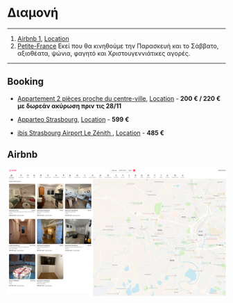 # Διαμονή


---
1. [Airbnb 1](https://fr.airbnb.ch/rooms/1009385818492714763?source_impression_id=p3_1732522799_P33xdYJl9W_O3Lzs), [Location](https://www.google.com/maps/place/6+Rue+des+Corroyeurs,+67200+Strasbourg,+%CE%93%CE%B1%CE%BB%CE%BB%CE%AF%CE%B1/@48.5726132,7.7247836,17z/data=!3m1!4b1!4m6!3m5!1s0x4796c9c8e090fcc1:0x6115035f848d8d59!8m2!3d48.5726132!4d7.7273639!16s%2Fg%2F11csj814yq?entry=ttu&g_ep=EgoyMDI0MTExOS4yIKXMDSoASAFQAw%3D%3D)
2. [Petite-France](https://www.google.com/maps/place/Petite-France,+67000+%CE%A3%CF%84%CF%81%CE%B1%CF%83%CE%B2%CE%BF%CF%8D%CF%81%CE%B3%CE%BF,+%CE%93%CE%B1%CE%BB%CE%BB%CE%AF%CE%B1/@48.5806914,7.7387215,17z/data=!3m1!4b1!4m6!3m5!1s0x4796c84d2c91809d:0x4c4ea65d7eec2f69!8m2!3d48.5811142!4d7.7415109!16zL20vMDMzNzBw?entry=ttu&g_ep=EgoyMDI0MTExOS4yIKXMDSoASAFQAw%3D%3D) Εκεί που θα κινηθούμε την Παρασκευή και το Σάββατο, αξιοθέατα, ψώνια, φαγητό και Χριστουγεννιάτικες αγορές.
---

## Booking

- [Appartement 2 pièces proche du centre-ville](https://www.booking.com/hotel/fr/appartement-2-pieces-proche-du-centre-ville.el.html?label=metatrivago-hotel-9820485_xqdz-a1dad8_los-3_nrm-1_gstadt-1_gstkid-0_curr-eur_lang-el_mcid-10_dev-dsk_losb-3_bw-5_bwb-5_pg-0_dd-0_gsb-1_sl-0_w-0_tstar-0_trat-0_tprc-0_tamnt-0_cod-1732482031_trvref-e70c021f-514f-3c7c-a969-9510e2d124d1_tamnt-0&sid=f8391e24f3cb5695f6deacf27aa4e945&aid=340297&ucfs=1&arphpl=1&checkin=2024-11-29&checkout=2024-12-02&dest_id=-1471697&dest_type=city&group_adults=1&req_adults=1&no_rooms=1&group_children=0&req_children=0&hpos=1&hapos=1&sr_order=price&srpvid=f8b09440938f0245&srepoch=1732482326&all_sr_blocks=1049656301_377219051_1_0_0&highlighted_blocks=1049656301_377219051_1_0_0&matching_block_id=1049656301_377219051_1_0_0&sr_pri_blocks=1049656301_377219051_1_0_0__19950&from=searchresults), [Location](https://www.google.com/maps/dir/6+Rue+des+Corroyeurs,+%CE%A3%CF%84%CF%81%CE%B1%CF%83%CE%B2%CE%BF%CF%8D%CF%81%CE%B3%CE%BF,+%CE%93%CE%B1%CE%BB%CE%BB%CE%AF%CE%B1/22+Rue+du+Ballon,+%CE%A3%CF%84%CF%81%CE%B1%CF%83%CE%B2%CE%BF%CF%8D%CF%81%CE%B3%CE%BF,+%CE%93%CE%B1%CE%BB%CE%BB%CE%AF%CE%B1/@48.5726446,7.7544638,16z/data=!4m14!4m13!1m5!1m1!1s0x4796c9c8e090fcc1:0x6115035f848d8d59!2m2!1d7.7273639!2d48.5726132!1m5!1m1!1s0x4796c9043b775c15:0x7c544d752cc81a15!2m2!1d7.7636854!2d48.5714847!3e0?entry=ttu&g_ep=EgoyMDI0MTExOS4yIKXMDSoASAFQAw%3D%3D) - **200 € / 220 € με δωρεάν ακύρωση πριν τις 28/11**

- [Apparteo Strasbourg](https://www.booking.com/hotel/fr/apparteo-strasbourg.el.html?label=metatrivago-hotel-9820485_xqdz-a1dad8_los-3_nrm-1_gstadt-1_gstkid-0_curr-eur_lang-el_mcid-10_dev-dsk_losb-3_bw-5_bwb-5_pg-0_dd-0_gsb-1_sl-0_w-0_tstar-0_trat-0_tprc-0_tamnt-0_cod-1732482031_trvref-e70c021f-514f-3c7c-a969-9510e2d124d1_tamnt-0&sid=f8391e24f3cb5695f6deacf27aa4e945&utm_source=metatrivago&utm_medium=meta&utm_term=hotel-9820485&utm_content=los-3_nrm-1_gstadt-1_gstkid-0_curr-eur_lang-el_mcid-10_dev-dsk_losb-3_bw-5_bwb-5_pg-0_dd-0_gsb-1_sl-0_w-0_tstar-0_trat-0_tprc-0_tamnt-0_cod-1732482031_trvref-e70c021f-514f-3c7c-a969-9510e2d124d1_tamnt-0&utm_campaign=gr&aid=340297&ucfs=1&arphpl=1&checkin=2024-11-29&checkout=2024-12-02&dest_id=-1471697&dest_type=city&group_adults=1&req_adults=1&no_rooms=1&group_children=0&req_children=0&hpos=1&hapos=1&sr_order=popularity&srpvid=14f893b86d080317&srepoch=1732482048&all_sr_blocks=982048501_370465545_0_0_0&highlighted_blocks=982048501_370465545_0_0_0&matching_block_id=982048501_370465545_0_0_0&sr_pri_blocks=982048501_370465545_0_0_0__59850&from_sustainable_property_sr=1&from=searchresults), [Location](https://www.google.com/maps/dir/6+Rue+des+Corroyeurs,+%CE%A3%CF%84%CF%81%CE%B1%CF%83%CE%B2%CE%BF%CF%8D%CF%81%CE%B3%CE%BF,+%CE%93%CE%B1%CE%BB%CE%BB%CE%AF%CE%B1/Appart+h%C3%B4tel+-+Apparteo+Strasbourg,+26+Rue+de+l'Elbe,+67100+Strasbourg,+%CE%93%CE%B1%CE%BB%CE%BB%CE%AF%CE%B1/@48.5721206,7.7271242,14z/data=!3m1!4b1!4m14!4m13!1m5!1m1!1s0x4796c9c8e090fcc1:0x6115035f848d8d59!2m2!1d7.7273639!2d48.5726132!1m5!1m1!1s0x4796c90d3745629f:0x9d41e6af45e1eaa0!2m2!1d7.7692447!2d48.5725329!3e0?entry=ttu&g_ep=EgoyMDI0MTExOS4yIKXMDSoASAFQAw%3D%3D) - **599 €**

- [ibis Strasbourg Airport Le Zénith ](https://all.accor.com/ssr/app/accor/rates/1588/index.en.shtml?compositions=1&dateIn=2024-11-29&nights=3&hideHotelDetails=false&hideWDR=false&destination=strasbourg-france), [Location](https://www.google.com/maps/dir/6+Rue+des+Corroyeurs,+%CE%A3%CF%84%CF%81%CE%B1%CF%83%CE%B2%CE%BF%CF%8D%CF%81%CE%B3%CE%BF,+%CE%93%CE%B1%CE%BB%CE%BB%CE%AF%CE%B1/ibis+Strasbourg+A%C3%A9roport+Le+Z%C3%A9nith,+2+Rue+Du+Mar%C3%A9chal+Foch,+Rte+de+Schirmeck,+67380+Lingolsheim,+%CE%93%CE%B1%CE%BB%CE%BB%CE%AF%CE%B1/@48.5673251,7.6896916,14z/data=!3m1!4b1!4m14!4m13!1m5!1m1!1s0x4796c9c8e090fcc1:0x6115035f848d8d59!2m2!1d7.7273639!2d48.5726132!1m5!1m1!1s0x4796b61849105617:0x2b61cdc5c1de4508!2m2!1d7.6933044!2d48.5608891!3e0?entry=ttu&g_ep=EgoyMDI0MTExOS4yIKXMDSoASAFQAw%3D%3D) - **485 €**

## Airbnb

![Airbnb τριγύρω](airbnb.png "Airbnb")
